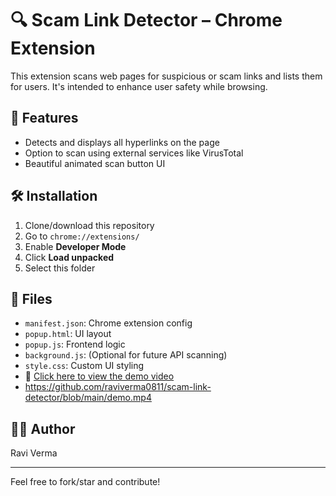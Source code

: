 # 🔍 Scam Link Detector – Chrome Extension

This extension scans web pages for suspicious or scam links and lists them for users. It's intended to enhance user safety while browsing.

## 🚀 Features

- Detects and displays all hyperlinks on the page
- Option to scan using external services like VirusTotal
- Beautiful animated scan button UI

## 🛠️ Installation

1. Clone/download this repository
2. Go to `chrome://extensions/`
3. Enable **Developer Mode**
4. Click **Load unpacked**
5. Select this folder

## 📁 Files

- `manifest.json`: Chrome extension config
- `popup.html`: UI layout
- `popup.js`: Frontend logic
- `background.js`: (Optional for future API scanning)
- `style.css`: Custom UI styling
- 🎥 [Click here to view the demo video](demo.mp4)
- https://github.com/raviverma0811/scam-link-detector/blob/main/demo.mp4


## 🙋‍♂️ Author

Ravi Verma

---

Feel free to fork/star and contribute!

